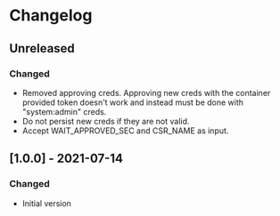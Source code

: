 # Changelog

## Unreleased

### Changed

- Removed approving creds. Approving new creds with the container provided 
  token doesn't work and instead must be done with "system:admin" creds.
- Do not persist new creds if they are not valid. 
- Accept WAIT_APPROVED_SEC and CSR_NAME as input.

## [1.0.0] - 2021-07-14

### Changed

- Initial version
